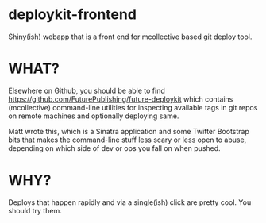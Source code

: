 deploykit-frontend
==================

Shiny(ish) webapp that is a front end for mcollective based git deploy tool.

WHAT?
=====

Elsewhere on Github, you should be able to find https://github.com/FuturePublishing/future-deploykit
which contains (mcollective) command-line utilities for inspecting available tags in git repos on 
remote machines and optionally deploying same.

Matt wrote this, which is a Sinatra application and some Twitter Bootstrap bits that makes the 
command-line stuff less scary or less open to abuse, depending on which side of dev or ops you
fall on when pushed.

WHY?
====

Deploys that happen rapidly and via a single(ish) click are pretty cool. You should try them.
